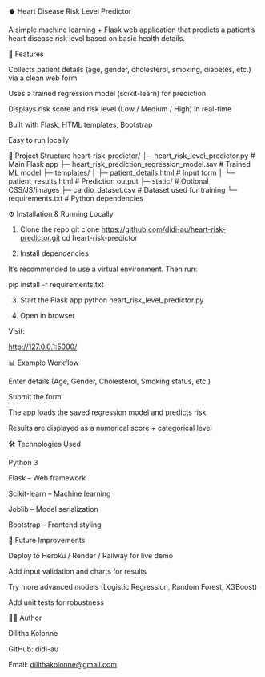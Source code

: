🫀 Heart Disease Risk Level Predictor

A simple machine learning + Flask web application that predicts a patient’s heart disease risk level based on basic health details.

🚀 Features

Collects patient details (age, gender, cholesterol, smoking, diabetes, etc.) via a clean web form

Uses a trained regression model (scikit-learn) for prediction

Displays risk score and risk level (Low / Medium / High) in real-time

Built with Flask, HTML templates, Bootstrap

Easy to run locally

📂 Project Structure
heart-risk-predictor/
├─ heart_risk_level_predictor.py     # Main Flask app
├─ heart_risk_prediction_regression_model.sav  # Trained ML model
├─ templates/
│   ├─ patient_details.html           # Input form
│   └─ patient_results.html           # Prediction output
├─ static/                           # Optional CSS/JS/images
├─ cardio_dataset.csv                # Dataset used for training
└─ requirements.txt                   # Python dependencies

⚙️ Installation & Running Locally
1) Clone the repo
git clone https://github.com/didi-au/heart-risk-predictor.git
cd heart-risk-predictor

2) Install dependencies

It’s recommended to use a virtual environment. Then run:

pip install -r requirements.txt

3) Start the Flask app
python heart_risk_level_predictor.py

4) Open in browser

Visit:

http://127.0.0.1:5000/

📊 Example Workflow

Enter details (Age, Gender, Cholesterol, Smoking status, etc.)

Submit the form

The app loads the saved regression model and predicts risk

Results are displayed as a numerical score + categorical level

🛠️ Technologies Used

Python 3

Flask – Web framework

Scikit-learn – Machine learning

Joblib – Model serialization

Bootstrap – Frontend styling

🌟 Future Improvements

Deploy to Heroku / Render / Railway for live demo

Add input validation and charts for results

Try more advanced models (Logistic Regression, Random Forest, XGBoost)

Add unit tests for robustness

👨‍💻 Author

Dilitha Kolonne

GitHub: didi-au

Email: dilithakolonne@gmail.com
